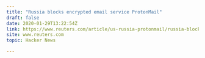 ```yaml
---
title: "Russia blocks encrypted email service ProtonMail"
draft: false
date: 2020-01-29T13:22:54Z
link: https://www.reuters.com/article/us-russia-protonmail/russia-blocks-encrypted-email-service-protonmail-idUSKBN1ZS1K8?utm_medium=RSS&utm_source=hune
site: www.reuters.com
topic: Hacker News  

---
```


